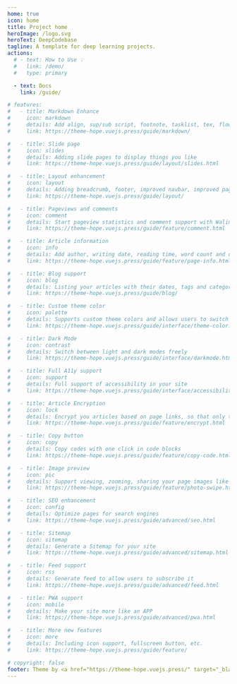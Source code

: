 ```yaml
---
home: true
icon: home
title: Project home
heroImage: /logo.svg
heroText: DeepCodebase
tagline: A template for deep learning projects.
actions:
  # - text: How to Use 💡
  #   link: /demo/
  #   type: primary

  - text: Docs
    link: /guide/

# features:
#   - title: Markdown Enhance
#     icon: markdown
#     details: Add align, sup/sub script, footnote, tasklist, tex, flowchart, diagram, mark and presentation support in markdown
#     link: https://theme-hope.vuejs.press/guide/markdown/

#   - title: Slide page
#     icon: slides
#     details: Adding slide pages to display things you like
#     link: https://theme-hope.vuejs.press/guide/layout/slides.html

#   - title: Layout enhancement
#     icon: layout
#     details: Adding breadcrumb, footer, improved navbar, improved page nav and etc.
#     link: https://theme-hope.vuejs.press/guide/layout/

#   - title: Pageviews and comments
#     icon: comment
#     details: Start pageview statistics and comment support with Waline
#     link: https://theme-hope.vuejs.press/guide/feature/comment.html

#   - title: Article information
#     icon: info
#     details: Add author, writing date, reading time, word count and other information to your article
#     link: https://theme-hope.vuejs.press/guide/feature/page-info.html

#   - title: Blog support
#     icon: blog
#     details: Listing your articles with their dates, tags and categories with some awesome layouts
#     link: https://theme-hope.vuejs.press/guide/blog/

#   - title: Custom theme color
#     icon: palette
#     details: Supports custom theme colors and allows users to switch between preset theme colors
#     link: https://theme-hope.vuejs.press/guide/interface/theme-color.html

#   - title: Dark Mode
#     icon: contrast
#     details: Switch between light and dark modes freely
#     link: https://theme-hope.vuejs.press/guide/interface/darkmode.html

#   - title: Full A11y support
#     icon: support
#     details: Full support of accessibility in your site
#     link: https://theme-hope.vuejs.press/guide/interface/accessibility.html

#   - title: Article Encryption
#     icon: lock
#     details: Encrypt you articles based on page links, so that only the one you want could see them
#     link: https://theme-hope.vuejs.press/guide/feature/encrypt.html

#   - title: Copy button
#     icon: copy
#     details: Copy codes with one click in code blocks
#     link: https://theme-hope.vuejs.press/guide/feature/copy-code.html

#   - title: Image preview
#     icon: pic
#     details: Support viewing, zooming, sharing your page images like a gallery
#     link: https://theme-hope.vuejs.press/guide/feature/photo-swipe.html

#   - title: SEO enhancement
#     icon: config
#     details: Optimize pages for search engines
#     link: https://theme-hope.vuejs.press/guide/advanced/seo.html

#   - title: Sitemap
#     icon: sitemap
#     details: Generate a Sitemap for your site
#     link: https://theme-hope.vuejs.press/guide/advanced/sitemap.html

#   - title: Feed support
#     icon: rss
#     details: Generate feed to allow users to subscribe it
#     link: https://theme-hope.vuejs.press/guide/advanced/feed.html

#   - title: PWA support
#     icon: mobile
#     details: Make your site more like an APP
#     link: https://theme-hope.vuejs.press/guide/advanced/pwa.html

#   - title: More new features
#     icon: more
#     details: Including icon support, fullscreen button, etc.
#     link: https://theme-hope.vuejs.press/guide/feature/

# copyright: false
footer: Theme by <a href="https://theme-hope.vuejs.press/" target="_blank">VuePress Theme Hope</a> | MIT Licensed, Copyright © 2019-present Mr.Hope
---
```


<!-- This is an example of a project homepage. You can place your main content here.

To use this layout, you need to set `home: true` in the page front matter.

For related descriptions of configuration items, please see [Project HomePage Layout Config](https://theme-hope.vuejs.press/guide/layout/home/). -->
